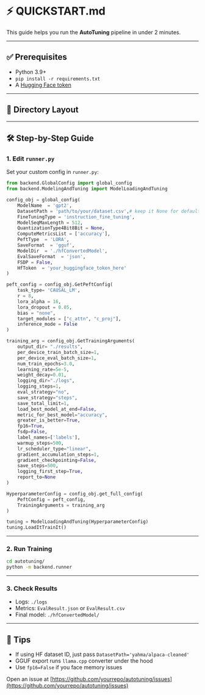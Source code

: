 # ⚡ QUICKSTART.md

This guide helps you run the **AutoTuning** pipeline in under 2 minutes.

---

## ✅ Prerequisites

* Python 3.9+
* `pip install -r requirements.txt`
* A [Hugging Face token](https://huggingface.co/settings/tokens)

---

## 📁 Directory Layout
---

## 🛠 Step-by-Step Guide

### 1. Edit `runner.py`

Set your custom config in `runner.py`:

```python
from backend.GlobalConfig import global_config
from backend.ModelingAndTuning import ModelLoadingAndTuning

config_obj = global_config(
    ModelName  = 'gpt2',
    DatasetPath = 'path/to/your/dataset.csv',# keep it None for default dataset 
    FineTuningType = 'instruction_fine_tuning',
    ModelSeqMaxLength = 512,
    QuantizationType4Bit8Bit = None,
    ComputeMetricsList = ['accuracy'],
    PeftType  = 'LORA',
    SaveFormat  = 'gguf',
    ModelDir  = './hfConvertedModel',
    EvalSaveFormat  = 'json',
    FSDP = False,
    HfToken  = 'your_huggingface_token_here'
)

peft_config = config_obj.GetPeftConfig(
    task_type= 'CAUSAL_LM',
    r = 8,
    lora_alpha = 16,
    lora_dropout = 0.05,
    bias = "none",
    target_modules = ["c_attn", "c_proj"],
    inference_mode = False
)

training_arg = config_obj.GetTrainingArguments(
    output_dir= "./results",
    per_device_train_batch_size=1,
    per_device_eval_batch_size=1,
    num_train_epochs=3.0,
    learning_rate=5e-5,
    weight_decay=0.01,
    logging_dir="./logs",
    logging_steps=1,
    eval_strategy="no",
    save_strategy="steps",
    save_total_limit=1,
    load_best_model_at_end=False,
    metric_for_best_model="accuracy",
    greater_is_better=True,
    fp16=True,
    fsdp=False,
    label_names=['labels'],
    warmup_steps=500,
    lr_scheduler_type="linear",
    gradient_accumulation_steps=1,
    gradient_checkpointing=False,
    save_steps=500,
    logging_first_step=True,
    report_to=None
)

HyperparameterConfig = config_obj.get_full_config(
    PeftConfig = peft_config,
    TrainingArguments = training_arg
)

tuning = ModelLoadingAndTuning(HyperparameterConfig)
tuning.LoadItTrainIt()
```

---

### 2. Run Training

```bash
cd autotuning/
python -m backend.runner
```

---

### 3. Check Results

* Logs: `./logs`
* Metrics: `EvalResult.json` or `EvalResult.csv`
* Final model: `./hfConvertedModel/`

---

## 🧠 Tips

* If using HF dataset ID, just pass `DatasetPath='yahma/alpaca-cleaned'`
* GGUF export runs `llama.cpp` converter under the hood
* Use `fp16=False` if you face memory issues


Open an issue at [https://github.com/yourrepo/autotuning/issues](https://github.com/yourrepo/autotuning/issues)
